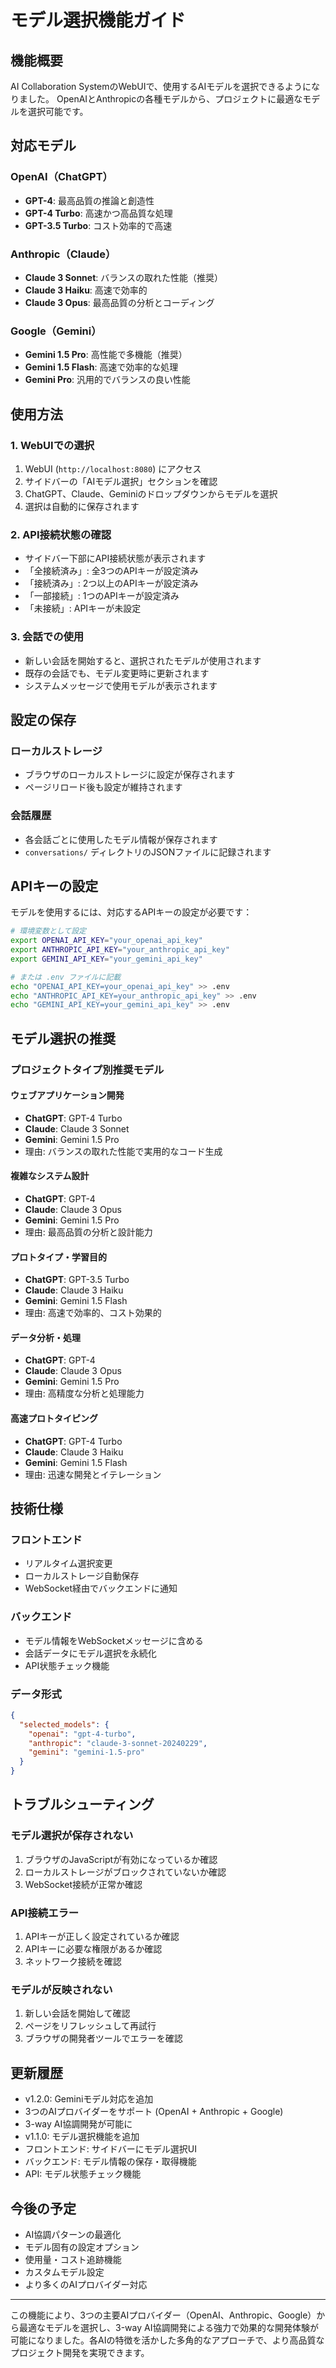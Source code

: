# モデル選択機能ガイド

## 機能概要

AI Collaboration SystemのWebUIで、使用するAIモデルを選択できるようになりました。
OpenAIとAnthropicの各種モデルから、プロジェクトに最適なモデルを選択可能です。

## 対応モデル

### OpenAI（ChatGPT）
- **GPT-4**: 最高品質の推論と創造性
- **GPT-4 Turbo**: 高速かつ高品質な処理
- **GPT-3.5 Turbo**: コスト効率的で高速

### Anthropic（Claude）
- **Claude 3 Sonnet**: バランスの取れた性能（推奨）
- **Claude 3 Haiku**: 高速で効率的
- **Claude 3 Opus**: 最高品質の分析とコーディング

### Google（Gemini）
- **Gemini 1.5 Pro**: 高性能で多機能（推奨）
- **Gemini 1.5 Flash**: 高速で効率的な処理
- **Gemini Pro**: 汎用的でバランスの良い性能

## 使用方法

### 1. WebUIでの選択
1. WebUI (`http://localhost:8080`) にアクセス
2. サイドバーの「AIモデル選択」セクションを確認
3. ChatGPT、Claude、Geminiのドロップダウンからモデルを選択
4. 選択は自動的に保存されます

### 2. API接続状態の確認
- サイドバー下部にAPI接続状態が表示されます
- 「全接続済み」: 全3つのAPIキーが設定済み
- 「接続済み」: 2つ以上のAPIキーが設定済み
- 「一部接続」: 1つのAPIキーが設定済み
- 「未接続」: APIキーが未設定

### 3. 会話での使用
- 新しい会話を開始すると、選択されたモデルが使用されます
- 既存の会話でも、モデル変更時に更新されます
- システムメッセージで使用モデルが表示されます

## 設定の保存

### ローカルストレージ
- ブラウザのローカルストレージに設定が保存されます
- ページリロード後も設定が維持されます

### 会話履歴
- 各会話ごとに使用したモデル情報が保存されます
- `conversations/` ディレクトリのJSONファイルに記録されます

## APIキーの設定

モデルを使用するには、対応するAPIキーの設定が必要です：

```bash
# 環境変数として設定
export OPENAI_API_KEY="your_openai_api_key"
export ANTHROPIC_API_KEY="your_anthropic_api_key"
export GEMINI_API_KEY="your_gemini_api_key"

# または .env ファイルに記載
echo "OPENAI_API_KEY=your_openai_api_key" >> .env
echo "ANTHROPIC_API_KEY=your_anthropic_api_key" >> .env
echo "GEMINI_API_KEY=your_gemini_api_key" >> .env
```

## モデル選択の推奨

### プロジェクトタイプ別推奨モデル

#### ウェブアプリケーション開発
- **ChatGPT**: GPT-4 Turbo
- **Claude**: Claude 3 Sonnet
- **Gemini**: Gemini 1.5 Pro
- 理由: バランスの取れた性能で実用的なコード生成

#### 複雑なシステム設計
- **ChatGPT**: GPT-4
- **Claude**: Claude 3 Opus
- **Gemini**: Gemini 1.5 Pro
- 理由: 最高品質の分析と設計能力

#### プロトタイプ・学習目的
- **ChatGPT**: GPT-3.5 Turbo
- **Claude**: Claude 3 Haiku
- **Gemini**: Gemini 1.5 Flash
- 理由: 高速で効率的、コスト効果的

#### データ分析・処理
- **ChatGPT**: GPT-4
- **Claude**: Claude 3 Opus
- **Gemini**: Gemini 1.5 Pro
- 理由: 高精度な分析と処理能力

#### 高速プロトタイピング
- **ChatGPT**: GPT-4 Turbo
- **Claude**: Claude 3 Haiku
- **Gemini**: Gemini 1.5 Flash
- 理由: 迅速な開発とイテレーション

## 技術仕様

### フロントエンド
- リアルタイム選択変更
- ローカルストレージ自動保存
- WebSocket経由でバックエンドに通知

### バックエンド
- モデル情報をWebSocketメッセージに含める
- 会話データにモデル選択を永続化
- API状態チェック機能

### データ形式
```json
{
  "selected_models": {
    "openai": "gpt-4-turbo",
    "anthropic": "claude-3-sonnet-20240229",
    "gemini": "gemini-1.5-pro"
  }
}
```

## トラブルシューティング

### モデル選択が保存されない
1. ブラウザのJavaScriptが有効になっているか確認
2. ローカルストレージがブロックされていないか確認
3. WebSocket接続が正常か確認

### API接続エラー
1. APIキーが正しく設定されているか確認
2. APIキーに必要な権限があるか確認
3. ネットワーク接続を確認

### モデルが反映されない
1. 新しい会話を開始して確認
2. ページをリフレッシュして再試行
3. ブラウザの開発者ツールでエラーを確認

## 更新履歴

- v1.2.0: Geminiモデル対応を追加
- 3つのAIプロバイダーをサポート (OpenAI + Anthropic + Google)
- 3-way AI協調開発が可能に
- v1.1.0: モデル選択機能を追加
- フロントエンド: サイドバーにモデル選択UI
- バックエンド: モデル情報の保存・取得機能
- API: モデル状態チェック機能

## 今後の予定

- AI協調パターンの最適化
- モデル固有の設定オプション
- 使用量・コスト追跡機能
- カスタムモデル設定
- より多くのAIプロバイダー対応

---

この機能により、3つの主要AIプロバイダー（OpenAI、Anthropic、Google）から最適なモデルを選択し、3-way AI協調開発による強力で効果的な開発体験が可能になりました。各AIの特徴を活かした多角的なアプローチで、より高品質なプロジェクト開発を実現できます。